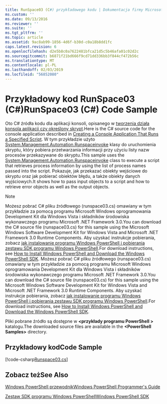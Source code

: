 ```yaml
---
title: RunSpace03 (C#) przykładowego kodu | Dokumentacja firmy Microsoft
ms.custom: ''
ms.date: 09/13/2016
ms.reviewer: ''
ms.suite: ''
ms.tgt_pltfrm: ''
ms.topic: article
ms.assetid: 9ac8ab99-1856-4d6f-b30d-c0a18b8dd1fc
caps.latest.revision: 6
ms.openlocfilehash: d2e5b8c0a7622481bfca21d5c5b46afa01c02d2c
ms.sourcegitcommit: b6871f21bd666f9cd71dd336bb3f844cf472b56c
ms.translationtype: MT
ms.contentlocale: pl-PL
ms.lasthandoff: 02/03/2019
ms.locfileid: "56852080"
---
```

# <a name="runspace03-c-code-sample"></a><span data-ttu-id="f4e11-102">Przykładowy kod RunSpace03 (C#)</span><span class="sxs-lookup"><span data-stu-id="f4e11-102">RunSpace03 (C#) Code Sample</span></span>

<span data-ttu-id="f4e11-103">Oto C# źródła kodu dla aplikacji konsoli, opisanego w [tworzenia działa konsola aplikacji czy określony skrypt](http://msdn.microsoft.com/en-us/a93e6006-36db-4bcc-b9da-c5bebf4ffd68).</span><span class="sxs-lookup"><span data-stu-id="f4e11-103">Here is the C# source code for the console application described in [Creating a Console Application That Runs a Specified Script](http://msdn.microsoft.com/en-us/a93e6006-36db-4bcc-b9da-c5bebf4ffd68).</span></span> <span data-ttu-id="f4e11-104">W tym przykładzie użyto [System.Management.Automation.Runspaceinvoke](/dotnet/api/System.Management.Automation.RunspaceInvoke) klasy do uruchomienia skryptu, który pobiera przetwarzania informacji przy użyciu listy nazw procesów przekazywane do skryptu.</span><span class="sxs-lookup"><span data-stu-id="f4e11-104">This sample uses the [System.Management.Automation.Runspaceinvoke](/dotnet/api/System.Management.Automation.RunspaceInvoke) class to execute a script that retrieves process information by using the list of process names passed into the script.</span></span> <span data-ttu-id="f4e11-105">Pokazuje, jak przekazać obiekty wejściowe do skryptu oraz jak pobierać obiektów błędu, a także obiekty danych wyjściowych.</span><span class="sxs-lookup"><span data-stu-id="f4e11-105">It shows how to pass input objects to a script and how to retrieve error objects as well as the output objects.</span></span>

> [!NOTE]
> <span data-ttu-id="f4e11-106">Możesz pobrać C# pliku źródłowego (runspace03.cs) omawiany w tym przykładzie za pomocą programu Microsoft Windows oprogramowania Development Kit dla Windows Vista i składników środowiska wykonawczego programu Microsoft .NET Framework 3.0.</span><span class="sxs-lookup"><span data-stu-id="f4e11-106">You can download the C# source file (runspace03.cs) for this sample using the Microsoft Windows Software Development Kit for Windows Vista and Microsoft .NET Framework 3.0 Runtime Components.</span></span> <span data-ttu-id="f4e11-107">Aby uzyskać instrukcje pobierania, zobacz [jak instalowanie programu Windows PowerShell i pobierania zestawu SDK programu Windows PowerShell](/powershell/developer/installing-the-windows-powershell-sdk).</span><span class="sxs-lookup"><span data-stu-id="f4e11-107">For download instructions, see [How to Install Windows PowerShell and Download the Windows PowerShell SDK](/powershell/developer/installing-the-windows-powershell-sdk).</span></span>
> <span data-ttu-id="f4e11-108">Możesz pobrać C# pliku źródłowego (runspace03.cs) omawiany w tym przykładzie za pomocą programu Microsoft Windows oprogramowania Development Kit dla Windows Vista i składników środowiska wykonawczego programu Microsoft .NET Framework 3.0.</span><span class="sxs-lookup"><span data-stu-id="f4e11-108">You can download the C# source file (runspace03.cs) for this sample using the Microsoft Windows Software Development Kit for Windows Vista and Microsoft .NET Framework 3.0 Runtime Components.</span></span> <span data-ttu-id="f4e11-109">Aby uzyskać instrukcje pobierania, zobacz [jak instalowanie programu Windows PowerShell i pobierania zestawu SDK programu Windows PowerShell](/powershell/developer/installing-the-windows-powershell-sdk).</span><span class="sxs-lookup"><span data-stu-id="f4e11-109">For download instructions, see [How to Install Windows PowerShell and Download the Windows PowerShell SDK](/powershell/developer/installing-the-windows-powershell-sdk).</span></span>
>
> <span data-ttu-id="f4e11-110">Pliki pobrane źródło są dostępne w  **\<przykłady programu PowerShell >** katalogu.</span><span class="sxs-lookup"><span data-stu-id="f4e11-110">The downloaded source files are available in the **\<PowerShell Samples>** directory.</span></span>

## <a name="code-sample"></a><span data-ttu-id="f4e11-111">Przykładowy kod</span><span class="sxs-lookup"><span data-stu-id="f4e11-111">Code Sample</span></span>

[!code-csharp[Runspace03.cs](../../powershell-sdk-samples/SDK-2.0/csharp/Runspace03/Runspace03.cs#L11-L88 "Runspace03.cs")]

## <a name="see-also"></a><span data-ttu-id="f4e11-112">Zobacz też</span><span class="sxs-lookup"><span data-stu-id="f4e11-112">See Also</span></span>

[<span data-ttu-id="f4e11-113">Windows PowerShell przewodnik</span><span class="sxs-lookup"><span data-stu-id="f4e11-113">Windows PowerShell Programmer's Guide</span></span>](./windows-powershell-programmer-s-guide.md)

[<span data-ttu-id="f4e11-114">Zestaw SDK programu Windows PowerShell</span><span class="sxs-lookup"><span data-stu-id="f4e11-114">Windows PowerShell SDK</span></span>](../windows-powershell-reference.md)